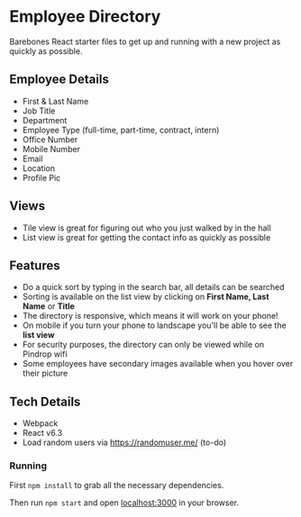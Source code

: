 # Employee Directory
Barebones React starter files to get up and running with a new project as quickly as possible.

## Employee Details
- First & Last Name
- Job Title
- Department
- Employee Type (full-time, part-time, contract, intern)
- Office Number
- Mobile Number
- Email
- Location
- Profile Pic

## Views
- Tile view is great for figuring out who you just walked by in the hall
- List view is great for getting the contact info as quickly as possible

## Features
- Do a quick sort by typing in the search bar, all details can be searched
- Sorting is available on the list view by clicking on **First Name, Last Name** or **Title**
- The directory is responsive, which means it will work on your phone!
- On mobile if you turn your phone to landscape you'll be able to see the **list view**
- For security purposes, the directory can only be viewed while on Pindrop wifi
- Some employees have secondary images available when you hover over their picture

## Tech Details

* Webpack
* React v6.3
* Load random users via https://randomuser.me/ (to-do)

### Running

First `npm install` to grab all the necessary dependencies.

Then run `npm start` and open [localhost:3000](http://localhost:3000/) in your browser.
